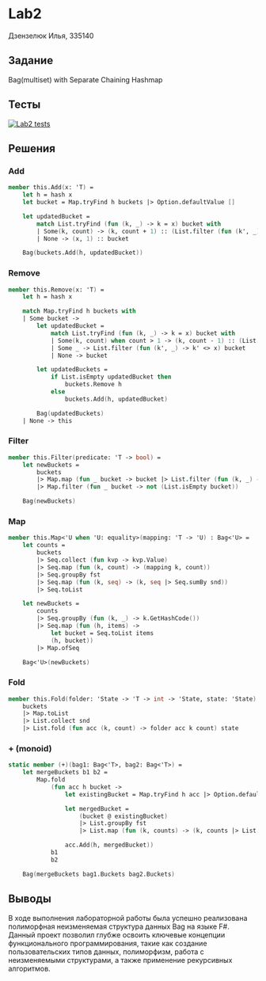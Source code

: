 # Lab2

Дзензелюк Илья, 335140

## Задание

Bag(multiset) with Separate Chaining Hashmap

## Тесты

[![Lab2 tests](https://github.com/dzen03/functional-programming/actions/workflows/lab2test.yml/badge.svg)](https://github.com/dzen03/functional-programming/actions/workflows/lab2test.yml)

## Решения

<!-- markdownlint-configure-file
{
  "line_length": {
    "ignore_code_blocks": true,
    "line_length": 200
  }
}
-->

### Add

```fsharp
member this.Add(x: 'T) =
    let h = hash x
    let bucket = Map.tryFind h buckets |> Option.defaultValue []

    let updatedBucket =
        match List.tryFind (fun (k, _) -> k = x) bucket with
        | Some(k, count) -> (k, count + 1) :: (List.filter (fun (k', _) -> k' <> x) bucket)
        | None -> (x, 1) :: bucket

    Bag(buckets.Add(h, updatedBucket))
```

### Remove

```fsharp
member this.Remove(x: 'T) =
    let h = hash x

    match Map.tryFind h buckets with
    | Some bucket ->
        let updatedBucket =
            match List.tryFind (fun (k, _) -> k = x) bucket with
            | Some(k, count) when count > 1 -> (k, count - 1) :: (List.filter (fun (k', _) -> k' <> x) bucket)
            | Some _ -> List.filter (fun (k', _) -> k' <> x) bucket
            | None -> bucket

        let updatedBuckets =
            if List.isEmpty updatedBucket then
                buckets.Remove h
            else
                buckets.Add(h, updatedBucket)

        Bag(updatedBuckets)
    | None -> this
```

### Filter

```fsharp
member this.Filter(predicate: 'T -> bool) =
    let newBuckets =
        buckets
        |> Map.map (fun _ bucket -> bucket |> List.filter (fun (k, _) -> predicate k))
        |> Map.filter (fun _ bucket -> not (List.isEmpty bucket))

    Bag(newBuckets)
```

### Map

```fsharp
member this.Map<'U when 'U: equality>(mapping: 'T -> 'U) : Bag<'U> =
    let counts =
        buckets
        |> Seq.collect (fun kvp -> kvp.Value)
        |> Seq.map (fun (k, count) -> (mapping k, count))
        |> Seq.groupBy fst
        |> Seq.map (fun (k, seq) -> (k, seq |> Seq.sumBy snd))
        |> Seq.toList

    let newBuckets =
        counts
        |> Seq.groupBy (fun (k, _) -> k.GetHashCode())
        |> Seq.map (fun (h, items) ->
            let bucket = Seq.toList items
            (h, bucket))
        |> Map.ofSeq

    Bag<'U>(newBuckets)
```

### Fold

```fsharp
member this.Fold(folder: 'State -> 'T -> int -> 'State, state: 'State) =
    buckets
    |> Map.toList
    |> List.collect snd
    |> List.fold (fun acc (k, count) -> folder acc k count) state
```

### + (monoid)

```fsharp
static member (+)(bag1: Bag<'T>, bag2: Bag<'T>) =
    let mergeBuckets b1 b2 =
        Map.fold
            (fun acc h bucket ->
                let existingBucket = Map.tryFind h acc |> Option.defaultValue []

                let mergedBucket =
                    (bucket @ existingBucket)
                    |> List.groupBy fst
                    |> List.map (fun (k, counts) -> (k, counts |> List.sumBy snd))

                acc.Add(h, mergedBucket))
            b1
            b2

    Bag(mergeBuckets bag1.Buckets bag2.Buckets)
```

## Выводы

В ходе выполнения лабораторной работы была успешно реализована полиморфная
неизменяемая структура данных Bag на языке F#. Данный проект позволил глубже
освоить ключевые концепции функционального программирования, такие как
создание пользовательских типов данных, полиморфизм, работа с неизменяемыми
структурами, а также применение рекурсивных алгоритмов.
